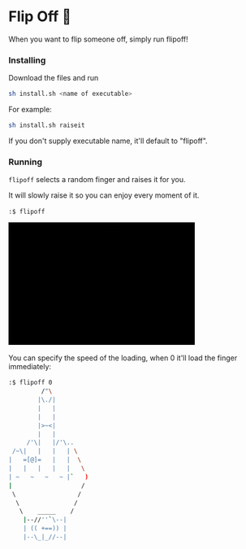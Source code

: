 # Flip Off 🖕

When you want to flip someone off, simply run flipoff!


### Installing

Download the files and run

```bash
sh install.sh <name of executable>
```

For example:

```bash
sh install.sh raiseit
```

If you don't supply executable name, it'll default to "flipoff".

### Running

`flipoff` selects a random finger and raises it for you.

It will slowly raise it so you can enjoy every moment of it.

`:$ flipoff`


![FINGER](/imgs/finger.gif)

You can specify the speed of the loading, when 0 it'll load the finger immediately:

```bash
:$ flipoff 0
         /"\
        |\./|
        |   |
        |   |
        |>~<|
        |   |
     /'\|   |/'\..
 /~\|   |   |   | \
|   =[@]=   |   |  \
|   |   |   |   |   \
| ~   ~   ~   ~ |`   )
|                   /
 \                 /
  \               /
   \    _____    /
    |--//''`\--|
    | (( +==)) |
    |--\_|_//--|

```

